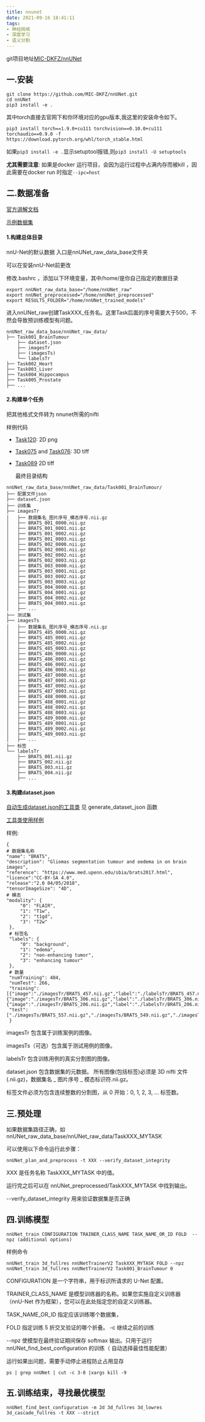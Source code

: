 ```yaml
---
title: nnunet
date: 2021-09-16 18:41:11
tags:
- 神经网络
- 深度学习
- 语义分割
---
```


git项目地址[MIC-DKFZ/nnUNet](https://github.com/MIC-DKFZ/nnUNet#how-to-run-nnu-net-on-a-new-dataset)

## 一.安装

```
git clone https://github.com/MIC-DKFZ/nnUNet.git
cd nnUNet
pip3 install -e .
```

其中torch直接去官网下和你环境对应的gpu版本,我这里的安装命令如下。

```
pip3 install torch==1.9.0+cu111 torchvision==0.10.0+cu111 torchaudio==0.9.0 -f https://download.pytorch.org/whl/torch_stable.html
```

如果`pip3 install -e .`显示setuptool报错,则`pip3 install -U setuptools`

**尤其需要注意**: 如果是docker 运行项目，会因为运行过程中占满内存而被kill ，因此需要在docker run 时指定`--ipc=host`



## 二.数据准备

[官方讲解文档](https://github.com/MIC-DKFZ/nnUNet/blob/master/documentation/dataset_conversion.md)

[示例数据集](https://drive.google.com/drive/folders/1HqEgzS8BV2c7xYNrZdEAnrHk7osJJ--2)

#### 1.构建总体目录

nnU-Net的默认数据 入口是nnUNet_raw_data_base文件夹

可以在安装nnU-Net前更改

修改.bashrc ，添加以下环境变量，其中/home/是你自己指定的数据目录

```
export nnUNet_raw_data_base="/home/nnUNet_raw"
export nnUNet_preprocessed="/home/nnUNet_preprocessed"
export RESULTS_FOLDER="/home/nnUNet_trained_models"
```

进入nnUNet_raw创建TaskXXX_任务名。这里Task后面的序号需要大于500，不然会导致预训练模型有问题。

```
nnUNet_raw_data_base/nnUNet_raw_data/
├── Task001_BrainTumour
    ├── dataset.json
    ├── imagesTr
    ├── (imagesTs)
    └── labelsTr
├── Task002_Heart
├── Task003_Liver
├── Task004_Hippocampus
├── Task005_Prostate
├── ...
```



#### 2.构建单个任务

把其他格式文件转为 nnunet所需的nifti 

样例代码

- [Task120](https://github.com/MIC-DKFZ/nnUNet/blob/master/nnunet/dataset_conversion/Task120_Massachusetts_RoadSegm.py): 2D png 

- [Task075](https://github.com/MIC-DKFZ/nnUNet/blob/master/nnunet/dataset_conversion/Task075_Fluo_C3DH_A549_ManAndSim.py) and [Task076](https://github.com/MIC-DKFZ/nnUNet/blob/master/nnunet/dataset_conversion/Task076_Fluo_N3DH_SIM.py): 3D tiff

- [Task089](https://github.com/MIC-DKFZ/nnUNet/blob/master/nnunet/dataset_conversion/Task089_Fluo-N2DH-SIM.py) 2D tiff

  最终目录结构

```
nnUNet_raw_data_base/nnUNet_raw_data/Task001_BrainTumour/
├── 配置文件json
├── dataset.json
├── 训练集
├── imagesTr
│   ├── 数据集名_图片序号_模态序号.nii.gz
│   ├── BRATS_001_0000.nii.gz
│   ├── BRATS_001_0001.nii.gz
│   ├── BRATS_001_0002.nii.gz
│   ├── BRATS_001_0003.nii.gz
│   ├── BRATS_002_0000.nii.gz
│   ├── BRATS_002_0001.nii.gz
│   ├── BRATS_002_0002.nii.gz
│   ├── BRATS_002_0003.nii.gz
│   ├── BRATS_003_0000.nii.gz
│   ├── BRATS_003_0001.nii.gz
│   ├── BRATS_003_0002.nii.gz
│   ├── BRATS_003_0003.nii.gz
│   ├── BRATS_004_0000.nii.gz
│   ├── BRATS_004_0001.nii.gz
│   ├── BRATS_004_0002.nii.gz
│   ├── BRATS_004_0003.nii.gz
│   ├── ...
├── 测试集
├── imagesTs
│   ├── 数据集名_图片序号_模态序号.nii.gz
│   ├── BRATS_485_0000.nii.gz
│   ├── BRATS_485_0001.nii.gz
│   ├── BRATS_485_0002.nii.gz
│   ├── BRATS_485_0003.nii.gz
│   ├── BRATS_486_0000.nii.gz
│   ├── BRATS_486_0001.nii.gz
│   ├── BRATS_486_0002.nii.gz
│   ├── BRATS_486_0003.nii.gz
│   ├── BRATS_487_0000.nii.gz
│   ├── BRATS_487_0001.nii.gz
│   ├── BRATS_487_0002.nii.gz
│   ├── BRATS_487_0003.nii.gz
│   ├── BRATS_488_0000.nii.gz
│   ├── BRATS_488_0001.nii.gz
│   ├── BRATS_488_0002.nii.gz
│   ├── BRATS_488_0003.nii.gz
│   ├── BRATS_489_0000.nii.gz
│   ├── BRATS_489_0001.nii.gz
│   ├── BRATS_489_0002.nii.gz
│   ├── BRATS_489_0003.nii.gz
│   ├── ...
├── 标签
└── labelsTr
    ├── BRATS_001.nii.gz
    ├── BRATS_002.nii.gz
    ├── BRATS_003.nii.gz
    ├── BRATS_004.nii.gz
    ├── ...

```

#### 3.构建dataset.json

[自动生成dataset.json的工具类](https://github.com/MIC-DKFZ/nnUNet/blob/master/nnunet/dataset_conversion/utils.py) 见 generate_dataset_json 函数

[工具类使用样例](https://github.com/MIC-DKFZ/nnUNet/blob/master/nnunet/dataset_conversion/Task120_Massachusetts_RoadSegm.py)

样例:

```
{ 
# 数据集名称
"name": "BRATS", 
"description": "Gliomas segmentation tumour and oedema in on brain images",
"reference": "https://www.med.upenn.edu/sbia/brats2017.html",
"licence":"CC-BY-SA 4.0",
"release":"2.0 04/05/2018",
"tensorImageSize": "4D",
# 模态
"modality": { 
	 "0": "FLAIR", 
	 "1": "T1w", 
	 "2": "t1gd",
	 "3": "T2w"
 },  
 # 标签名
 "labels": { 
	 "0": "background", 
	 "1": "edema",
	 "2": "non-enhancing tumor",
	 "3": "enhancing tumour"
 }, 
 # 数量
 "numTraining": 484, 
 "numTest": 266,
 "training":[{"image":"./imagesTr/BRATS_457.nii.gz","label":"./labelsTr/BRATS_457.nii.gz"},{"image":"./imagesTr/BRATS_306.nii.gz","label":"./labelsTr/BRATS_306.nii.gz"},{"image":"./imagesTr/BRATS_206.nii.gz","label":"./labelsTr/BRATS_206.nii.gz"}...],
 "test":["./imagesTs/BRATS_557.nii.gz","./imagesTs/BRATS_549.nii.gz","./imagesTs/BRATS_683.nii.gz"...]
 }
```

imagesTr  包含属于训练案例的图像。

imagesTs（可选）包含属于测试用例的图像。

labelsTr     包含训练用例的真实分割图的图像。 

dataset.json 包含数据集的元数据。
所有图像(包括标签)必须是 3D nifti 文件 (.nii.gz)，数据集名 _ 图片序号 _ 模态标识符.nii.gz。

标签文件必须为包含连续整数的分割图，从 0 开始：0, 1, 2, 3, ... 标签数。



## 三.预处理

如果数据集路径正确，如nnUNet_raw_data_base/nnUNet_raw_data/TaskXXX_MYTASK

可以使用以下命令运行此步骤：

```
nnUNet_plan_and_preprocess -t XXX --verify_dataset_integrity
```

XXX 是任务名称 TaskXXX_MYTASK 中的值。

运行完之后可以在 nnUNet_preprocessed/TaskXXX_MYTASK 中找到输出。 

--verify_dataset_integrity 用来验证数据集是否正确



## 四.训练模型

```
nnUNet_train CONFIGURATION TRAINER_CLASS_NAME TASK_NAME_OR_ID FOLD  --npz (additional options)
```

样例命令

```
nnUNet_train 3d_fullres nnUNetTrainerV2 TaskXXX_MYTASK FOLD --npz
nnUNet_train 3d_fullres nnUNetTrainerV2 Task001_BrainTumour 0 
```

CONFIGURATION 是一个字符串，用于标识所请求的 U-Net 配置。 

TRAINER_CLASS_NAME 是模型训练器的名称。如果您实施自定义训练器（nnU-Net 作为框架），您可以在此处指定您的自定义训练器。

TASK_NAME_OR_ID 指定应该训练哪个数据集，

FOLD 指定训练 5 折交叉验证的哪个折叠。
-c 继续之前的训练

--npz 使模型在最终验证期间保存 softmax 输出。只用于运行 nnUNet_find_best_configuration 的训练（ 自动选择最佳性能配置）



运行如果出问题，需要手动停止进程防止占用显存

```
ps | grep nnUNet | cut -c 3-8 |xargs kill -9
```



## 五.训练结束，寻找最优模型

```
nnUNet_find_best_configuration -m 2d 3d_fullres 3d_lowres 3d_cascade_fullres -t XXX --strict
```

